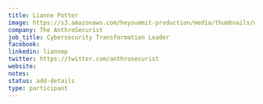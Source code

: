 ```yaml
---
title: Lianne Potter
image: https://s3.amazonaws.com/heysummit-production/media/thumbnails/uploads/events/post-summit-sessions/WYVnsLgvmGyjSnzXj8ZPaA_square_large.jpg
company: The AnthroSecurist
job_title: Cybersecurity Transformation Leader 
facebook:
linkedin: liannep
twitter: https://twitter.com/anthrosecurist
website: 
notes:
status: add-details
type: participant
---
```

